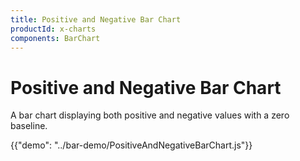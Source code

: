 ```yaml
---
title: Positive and Negative Bar Chart
productId: x-charts
components: BarChart
---
```


# Positive and Negative Bar Chart

<p class="description">A bar chart displaying both positive and negative values with a zero baseline.</p>

{{"demo": "../bar-demo/PositiveAndNegativeBarChart.js"}}
